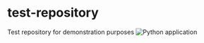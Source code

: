 # test-repository
Test repository for demonstration purposes
![Python application](https://github.com/Aleks089/test-repository/workflows/Python%20application/badge.svg)
